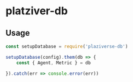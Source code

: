 # platziver-db

## Usage

```js
const setupDatabase = require('plaziverse-db')

setupDatabase(config).them(db => {
    const { Agent, Metric } = db

}).catch(err => console.error(err))
```
